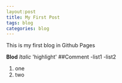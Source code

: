 ```yaml
---
layout:post
title: My First Post
tags: blog
categories: blog
---
```


This is my first blog in Github Pages

**Blod**
*Italic*
'highlight'
##Comment
-list1
-list2
1. one
2. two
